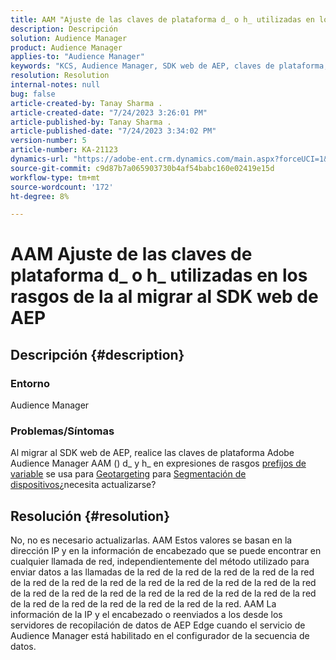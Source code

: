 ```yaml
---
title: AAM "Ajuste de las claves de plataforma d_ o h_ utilizadas en los rasgos de la al migrar al SDK web de AEP"
description: Descripción
solution: Audience Manager
product: Audience Manager
applies-to: "Audience Manager"
keywords: "KCS, Audience Manager, SDK web de AEP, claves de plataforma, targeting geográfico, prefijos de variable, segmentación de dispositivos"
resolution: Resolution
internal-notes: null
bug: false
article-created-by: Tanay Sharma .
article-created-date: "7/24/2023 3:26:01 PM"
article-published-by: Tanay Sharma .
article-published-date: "7/24/2023 3:34:02 PM"
version-number: 5
article-number: KA-21123
dynamics-url: "https://adobe-ent.crm.dynamics.com/main.aspx?forceUCI=1&pagetype=entityrecord&etn=knowledgearticle&id=1cbd5461-362a-ee11-bdf4-6045bd006239"
source-git-commit: c9d87b7a065903730b4af54babc160e02419e15d
workflow-type: tm+mt
source-wordcount: '172'
ht-degree: 8%

---
```


# AAM Ajuste de las claves de plataforma d_ o h_ utilizadas en los rasgos de la al migrar al SDK web de AEP

## Descripción {#description}


### Entorno

Audience Manager

### Problemas/Síntomas

Al migrar al SDK web de AEP, realice las claves de plataforma Adobe Audience Manager AAM () d_ y h_ en expresiones de rasgos [prefijos de variable](https://experienceleague.adobe.com/docs/audience-manager/user-guide/features/traits/trait-variable-prefixes.html) se usa para [Geotargeting](https://experienceleague.adobe.com/docs/audience-manager/user-guide/features/traits/trait-geotarget-keys.html) para [Segmentación de dispositivos](https://experienceleague.adobe.com/docs/audience-manager/user-guide/features/traits/trait-device-targeting.html)¿necesita actualizarse?


## Resolución {#resolution}


No, no es necesario actualizarlas. AAM Estos valores se basan en la dirección IP y en la información de encabezado que se puede encontrar en cualquier llamada de red, independientemente del método utilizado para enviar datos a las llamadas de la red de la red de la red de la red de la red de la red de la red de la red de la red de la red de la red de la red de la red de la red de la red de la red de la red de la red de la red de la red de la red de la red de la red de la red de la red de la red de la red. AAM La información de la IP y el encabezado o reenviados a los desde los servidores de recopilación de datos de AEP Edge cuando el servicio de Audience Manager está habilitado en el configurador de la secuencia de datos.
